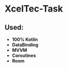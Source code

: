 # XcelTec-Task

## Used:
- **100% Kotlin**
- **DataBinding**
- **MVVM**
- **Coroutines**
- **Room**

